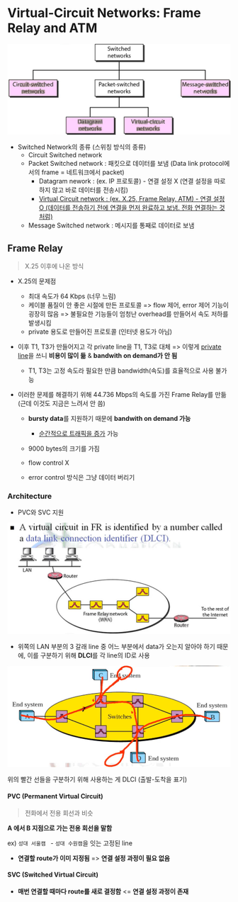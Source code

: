 # Virtual-Circuit Networks: Frame Relay and ATM

![image-20210516232013175](19_SONET_SDH(2).assets/image-20210516232013175.png)

- Switched Network의 종류 (스위칭 방식의 종류)
  - Circuit Switched network
  - Packet Switched network : 패킷으로 데이터를 보냄 (Data link protocol에서의 frame = 네트워크에서 packet)
    - Datagram nework : (ex. IP 프로토콜) - 연결 설정 X (연결 설정을 따로 하지 않고 바로 데이터를 전송시킴)
    - <u>Virtual Circuit network : (ex. X.25, Frame Relay, ATM) - 연결 설정 O (데이터를 전송하기 전에 연결을 먼저 완료하고 보냄. 전화 연결하는 것 처럼)</u>
  - Message Switched network : 메시지를 통째로 데이터로 보냄





## Frame Relay

> X.25 이후에 나온 방식

- X.25의 문제점
  - 최대 속도가 64 Kbps (너무 느림)
  - 케이블 품질이 안 좋은 시절에 만든 프로토콜 => flow 제어, error 제어 기능이 굉장히 많음 => 불필요한 기능들이 엄청난 overhead를 만들어서 속도 저하를 발생시킴
  - private 용도로 만들어진 프로토콜 (인터넷 용도가 아님)

- 이후 T1, T3가 만들어지고 각 private line을 T1, T3로 대체 => 이렇게 <u>private line</u>을 쓰니 **비용이 많이 듦** & **bandwith on demand가 안 됨**
  - T1, T3는 고정 속도라 필요한 만큼 bandwidth(속도)를 효율적으로 사용 불가능



- 이러한 문제를 해결하기 위해 44.736 Mbps의 속도를 가진 Frame Relay를 만듦 (근데 이것도 지금은 느려서 안 씀)

  - **bursty data**를 지원하기 때문에 **bandwith on demand 가능**
    - <u>순간적으로 트래픽을 증가</u> 가능

  - 9000 bytes의 크기를 가짐
  - flow control X
  - error control 방식은 그냥 데이터 버리기



### Architecture

- PVC와 SVC 지원

![image-20210516234047102](19_SONET_SDH(2).assets/image-20210516234047102.png)

- 위쪽의 LAN 부분의 3 갈래 line 중 어느 부분에서 data가 오는지 알아야 하기 때문에, 이를 구분하기 위해 **DLCI**를 각 line의 ID로 사용

![image-20210516234431693](19_SONET_SDH(2).assets/image-20210516234431693.png)

위의 빨간 선들을 구분하기 위해 사용하는 게 DLCI (출발-도착을 표기)



#### PVC (Permanent Virtual Circuit)

> 전화에서 전용 회선과 비슷

**A 에서 B 지점으로 가는 전용 회선을 말함**

ex) `성대 서울캠 ` - `성대 수원캠`을 잇는 고정된 line

- **연결할 route가 이미 지정됨** => **연결 설정 과정이 필요 없음**



#### SVC (Switched Virtual Circuit)

- **매번 연결할 때마다 route를 새로 결정함** <= **연결 설정 과정이 존재**